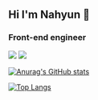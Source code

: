 ## Hi I'm Nahyun 👋
### Front-end engineer
<img src="https://img.shields.io/badge/Javascript-ffb13b?style=flat-square&logo=javascript&logoColor=white"/>
<img src="https://img.shields.io/badge/react-61DAFB?style=flat-square&logo=react&logoColor=white"/>



[![Anurag's GitHub stats](https://github-readme-stats-red-seven-90.vercel.app/api?username=hyen43&show_icons=true&theme=radical)](https://github.com/anuraghazra/github-readme-stats)

[![Top Langs](https://github-readme-stats-red-seven-90.vercel.app/api/top-langs/?username=hyen43&layout=compact)](https://github.com/anuraghazra/github-readme-stats)
